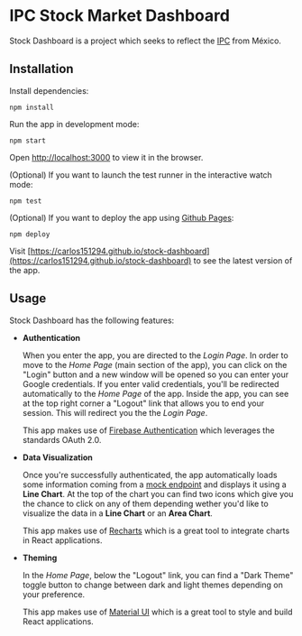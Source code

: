# IPC Stock Market Dashboard

Stock Dashboard is a project which seeks to reflect the [IPC](https://www.eleconomista.es/diccionario-de-economia/indice-de-precios-y-cotizaciones-ipc) from México.

## Installation

Install dependencies:

    npm install

Run the app in development mode:
    
    npm start
    
Open [http://localhost:3000](http://localhost:3000) to view it in the browser.


(Optional) If you want to launch the test runner in the interactive watch mode:

    npm test

(Optional) If you want to deploy the app using [Github Pages](https://pages.github.com/):

    npm deploy

Visit [https://carlos151294.github.io/stock-dashboard](https://carlos151294.github.io/stock-dashboard) to see the latest version of the app.
    
## Usage

Stock Dashboard has the following features:

* **Authentication**

    When you enter the app, you are directed to the *Login Page*. In order to move to the *Home Page* (main section of the app), you can click on the "Login" button and a new window will be opened so you can enter your Google credentials. If you enter valid credentials, you'll be redirected automatically to the *Home Page* of the app.
    Inside the app, you can see at the top right corner a "Logout" link that allows you to end your session. This will redirect you the the *Login Page*.

    This app makes use of [Firebase Authentication](https://firebase.google.com/docs/auth) which leverages the standards OAuth 2.0.

* **Data Visualization**

    Once you're successfully authenticated, the app automatically loads some information coming from a [mock endpoint](https://run.mocky.io/v3/cc4c350b-1f11-42a0-a1aa-f8593eafeb1e) and displays it using a **Line Chart**. At the top of the chart you can find two icons which give you the chance to click on any of them depending wether you'd like to visualize the data in a **Line Chart** or an **Area Chart**.

    This app makes use of [Recharts](https://recharts.org/) which is a great tool to integrate charts in React applications.

* **Theming**

    In the *Home Page*, below the "Logout" link, you can find a "Dark Theme" toggle button to change between dark and light themes depending on your preference.
        
    This app makes use of [Material UI](https://material-ui.com/) which is a great tool to style and build React applications.
